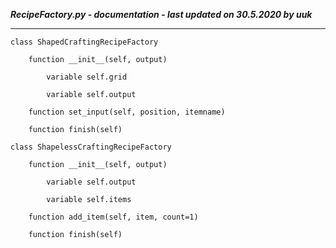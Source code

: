 ***RecipeFactory.py - documentation - last updated on 30.5.2020 by uuk***
___

    class ShapedCraftingRecipeFactory

        function __init__(self, output)

            variable self.grid

            variable self.output

        function set_input(self, position, itemname)

        function finish(self)

    class ShapelessCraftingRecipeFactory

        function __init__(self, output)

            variable self.output

            variable self.items

        function add_item(self, item, count=1)

        function finish(self)